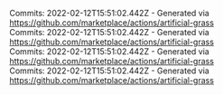 Commits: 2022-02-12T15:51:02.442Z - Generated via https://github.com/marketplace/actions/artificial-grass
<br>
Commits: 2022-02-12T15:51:02.442Z - Generated via https://github.com/marketplace/actions/artificial-grass
<br>
Commits: 2022-02-12T15:51:02.442Z - Generated via https://github.com/marketplace/actions/artificial-grass
<br>
Commits: 2022-02-12T15:51:02.442Z - Generated via https://github.com/marketplace/actions/artificial-grass
<br>
